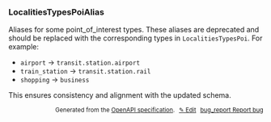 <!--- This is a generated file, do not edit! -->
<!--- [START woosmap_http_schema_localitiestypespoialias] -->
<h3 class="schema-object" id="LocalitiesTypesPoiAlias">LocalitiesTypesPoiAlias</h3>

Aliases for some point_of_interest types. These aliases are deprecated and should be replaced with the corresponding types in `LocalitiesTypesPoi`. For example:

- `airport` → `transit.station.airport`
- `train_station` → `transit.station.rail`
- `shopping` → `business`

This ensures consistency and alignment with the updated schema.

<p style="text-align: right; font-size: smaller;">Generated from the <a data-label="openapi-github" href="https://github.com/woosmap/openapi-specification" title="Woosmap OpenAPI Specification" class="external">OpenAPI specification</a>.
<a data-label="openapi-github-woosmap-http-schema-localitiestypespoialias" data-action="edit" style="margin-left: 5px;" href="https://github.com/woosmap/openapi-specification/blob/main/specification/schemas/LocalitiesTypesPoiAlias.yml" title="Edit on GitHub">✎ Edit</a>
<a data-label="openapi-github-woosmap-http-schema-localitiestypespoialias" data-action="bug" style="margin-left: 5px;" href="https://github.com/woosmap/openapi-specification/issues/new?assignees=&labels=type%3A+bug%2C+triage+me&template=bug_report.md&title=[schemas] Bug - LocalitiesTypesPoiAlias" title="File bug for schemas on GitHub"><span class="material-icons">bug_report</span> Report bug</a>
</p>

<!--- [END woosmap_http_schema_localitiestypespoialias] -->
